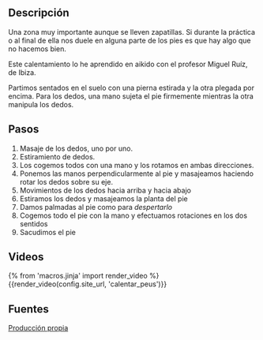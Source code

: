 ## Descripción

Una zona muy importante aunque se lleven zapatillas. Si durante la práctica o al final de ella nos duele en alguna parte de los pies es que hay algo que no hacemos bien.

Este calentamiento lo he aprendido en aikido con el profesor Miguel Ruíz, de Ibiza.

Partimos sentados en el suelo con una pierna estirada y la otra plegada por encima. Para  los dedos, una mano sujeta el pie firmemente mientras la otra manipula los dedos.


## Pasos

1. Masaje de los dedos, uno por uno.
2. Estiramiento de dedos.
3. Los cogemos todos con una mano y los rotamos en ambas direcciones.
4. Ponemos las manos perpendicularmente al pie y masajeamos haciendo rotar los dedos sobre su eje.
5. Movimientos de los dedos hacia arriba y hacia abajo
6. Estiramos los dedos y masajeamos la planta del pie
7. Damos palmadas al pie como para *despertarlo*
8. Cogemos todo el pie con la mano y efectuamos rotaciones en los dos sentidos
9. Sacudimos el pie

## Videos

{% from 'macros.jinja' import render_video %}
{{render_video(config.site_url, 'calentar_peus')}}

## Fuentes

[Producción propia]({{config.site_url}})
